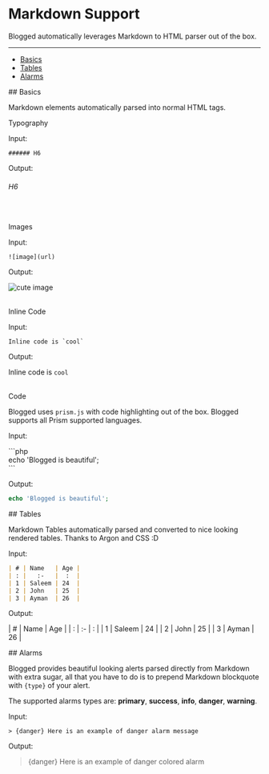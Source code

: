 # Markdown Support

Blogged automatically leverages Markdown to HTML parser out of the box.

---

- [Basics](#basics)
- [Tables](#tables)
- [Alarms](#alarms)

<a name="basics">
## Basics

Markdown elements automatically parsed into normal HTML tags.

<larecipe-badge type="success">Typography</larecipe-badge>

Input:

```text
###### H6
```

Output:

###### H6


<br>

<larecipe-badge type="success">Images</larecipe-badge>

Input:

```text
![image](url)
```

Output:

![cute image](https://media.tenor.com/images/f45c43d124468dc602a95baabadab70d/tenor.gif)

<br/>
<larecipe-badge type="success">Inline Code</larecipe-badge>

Input:

```text
Inline code is `cool`
```

Output:

Inline code is `cool`

<br/>
<larecipe-badge type="success">Code</larecipe-badge>

Blogged uses `prism.js` with code highlighting out of the box. Blogged supports all Prism supported languages.

Input:

\```php 
<br>
echo 'Blogged is beautiful';
<br>
\```

Output:

```php
echo 'Blogged is beautiful';
```


<a name="tables">
## Tables

Markdown Tables automatically parsed and converted to nice looking rendered tables. Thanks to Argon and CSS :D

Input: 

```markdown
| # | Name   | Age |
| : |   :-   |  :  |
| 1 | Saleem | 24  |
| 2 | John   | 25  |
| 3 | Ayman  | 26  |
```

Output: 

| # | Name   | Age |
| : |   :-   |  :  |
| 1 | Saleem | 24  |
| 2 | John   | 25  |
| 3 | Ayman  | 26  |

<a name="alarms">
## Alarms

Blogged provides beautiful looking alerts parsed directly from Markdown with extra sugar, all that you have to do is to prepend Markdown blockquote with `{type}` of your alert.

The supported alarms types are: **primary**, **success**, **info**, **danger**, **warning**.

Input: 

```text
> {danger} Here is an example of danger alarm message
```

Output:

> {danger} Here is an example of danger colored alarm
